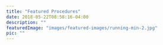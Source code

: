 ```yaml
---
title: "Featured Procedures"
date: 2018-05-22T08:58:16-04:00
description: ""
featuredImage: "images/featured-images/running-min-2.jpg"
pic: ""
---
```

